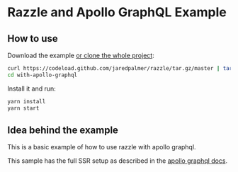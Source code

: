 # Razzle and Apollo GraphQL Example

## How to use
Download the example [or clone the whole project](https://github.com/jaredpalmer/razzle.git):

```bash
curl https://codeload.github.com/jaredpalmer/razzle/tar.gz/master | tar -xz --strip=2 razzle-master/examples/with-apollo-graphql
cd with-apollo-graphql
```

Install it and run:

```bash
yarn install
yarn start
```

## Idea behind the example
This is a basic example of how to use razzle with apollo graphql.

This sample has the full SSR setup as described in the [apollo graphql docs](https://www.apollographql.com/docs/react/features/server-side-rendering.html).